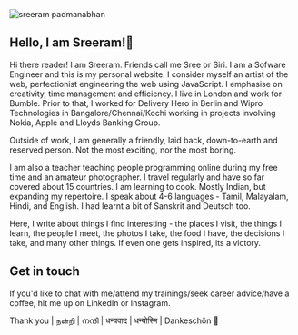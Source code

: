 <img class="img img--left img--grow" loading="lazy" src="/posts/blog/sreeram.jpg" alt="sreeram padmanabhan" title="sreeram padmanabhan" />

## Hello, I am Sreeram!👋

Hi there reader! I am Sreeram. Friends call me Sree or Siri. I am a Sofware Engineer and this is my personal website. I consider myself an artist of the web, perfectionist engineering the web using JavaScript. I emphasise on creativity, time management and efficiency. I live in London and work for Bumble. Prior to that, I worked for Delivery Hero in Berlin and Wipro Technologies in Bangalore/Chennai/Kochi working in projects involving Nokia, Apple and Lloyds Banking Group.

Outside of work, I am generally a friendly, laid back, down-to-earth and reserved person. Not the most exciting, nor the most boring.

I am also a teacher teaching people programming online during my free time and an amateur photographer. I travel regularly and have so far covered about 15 countries. I am learning to cook. Mostly Indian, but expanding my repertoire. I speak about 4-6 languages - Tamil, Malayalam, Hindi, and English. I had learnt a bit of Sanskrit and Deutsch too.

Here, I write about things I find interesting - the places I visit, the things I learn, the people I meet, the photos I take, the food I have, the decisions I take, and many other things. If even one gets inspired, its a victory.

## Get in touch

If you'd like to chat with me/attend my trainings/seek career advice/have a coffee, hit me up on LinkedIn or Instagram.

Thank you | நன்றி | നന്ദി | धन्यवाद | धन्योस्मि | Dankeschön 🙏
